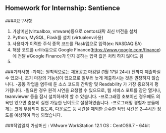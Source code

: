 
## Homework for Internship: Sentience

####요구사항
1. 가상머신(virtualbox, vmware)등으로 centos대략 최신 버전을 설치
2. Python, MySQL, Flask를 설치 (virtualenv사용)
3. 사용자가 이력한 주식 종목 코드를 Flask앱으로 입력(ex: NASDAQ:EA)
4. 해당 코드를 urllib등으로 Google Finance(https://www.google.com/finance)에 전달
    #Google Finance가 인지 못하는 입력 값은 처리 하지 않아도 됨
5. 
###기타사항
-과제는 원칙적으로는 채용공고 마감일 (1월 17일 24시) 전까지 제출하실 수 있으나, 조기 마감의 가능성이 있으므로 일부러 늦게 제출하시는 것은 권장하지 않습니다.
-공동 작업을 염두에 둔 소스 코드의 간략함 및 Readability 가 가장 중요하게 평가됩니다. 
-필요한 경우 원격 시연을 요청할 수 있으므로, 웹 서비스 포트를 잠깐 열거나, teamviewer 등을 잠시 설치하셔야 할 수 있습니다. 
-프로그래밍 초보이신 경우에도 의욕만 있으면 충분히 실현 가능한 난이도로 설정하였습니다.
-프로그래밍 경험자 분들에게는 크게 부담되지 않도록, 다운로드 등 시간을 제외한 순수한 작업 시간은 2~4시간 정도를 예상하여 작성 되었습니다.

###작업일지
  가상머신 : VMware WorkStation 12.1
  OS : CentOS6.7 - 64bit
